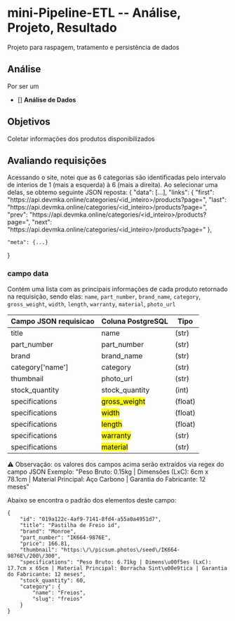 # mini-Pipeline-ETL -- Análise, Projeto, Resultado 
Projeto para raspagem, tratamento e persistência de dados


##  Análise
Por ser um 
- [] **Análise de Dados**

## Objetivos
Coletar informações dos produtos disponibilizados


## Avaliando requisições

Acessando o site, notei que as 6 categorias são identificadas pelo intervalo de interios de 1 (mais a esquerda) à 6 (mais a direita). Ao selecionar uma delas, se obtemo seguinte JSON reposta:
{
    "data": [...],
    "links": {
        "first": "https:\/\/api.devmka.online\/categories\/<id_inteiro>\/products?page=<pagina inicial>",
        "last": "https:\/\/api.devmka.online\/categories\/<id_inteiro>\/products?page=<pagina final>",
        "prev": "https:\/\/api.devmka.online\/categories\/<id_inteiro>\/products?page=<pagina anterior>",
        "next": "https:\/\/api.devmka.online\/categories\/<id_inteiro>\/products?page=<proxima pagina>"
    },

    "meta": {...}
}

### campo data
Contém uma lista com as principais informações de cada produto retornado na requisição, sendo elas: `name`, `part_number`, `brand_name`, `category`, `gross_weight`, `width`, `length`, `warranty`, `material`, `photo_url`

|Campo JSON requisicao|Coluna PostgreSQL|Tipo|
|---|---|---|
|title|name|(str)|
|part_number|part_number|(str)|
|brand|brand_name|(str)|
|category['name']|category|(str)|
|thumbnail|photo_url|(str)|
|stock_quantity|stock_quantity|(int)|
|specifications|<mark>gross_weight</mark>|(float)|
|specifications|<mark>width</mark>|(float)|
|specifications|<mark>length</mark>|(float)|
|specifications|<mark>warranty</mark>|(str)|
|specifications|<mark>material</mark>|(str)|

⚠️  Observação: os valores dos campos acima serão extraídos via regex do campo JSON
Exemplo: "Peso Bruto: 0.15kg | Dimensões (LxC): 6cm x 78.1cm | Material Principal: Aço Carbono | Garantia do Fabricante: 12 meses"


Abaixo se encontra o padrão dos elementos deste campo:

    {
        "id": "019a122c-4af9-7141-8fd4-a55a0a4951d7",
        "title": "Pastilha de Freio id",
        "brand": "Monroe",
        "part_number": "IK664-9876E",
        "price": 166.81,
        "thumbnail": "https:\/\/picsum.photos\/seed\/IK664-9876E\/200\/300",
        "specifications": "Peso Bruto: 6.71kg | Dimens\u00f5es (LxC): 17.7cm x 65cm | Material Principal: Borracha Sint\u00e9tica | Garantia do Fabricante: 12 meses",
        "stock_quantity": 60,
        "category": {
            "name": "Freios",
            "slug": "freios"
        }
    }

